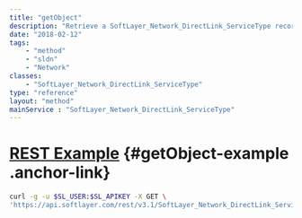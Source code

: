 ```yaml
---
title: "getObject"
description: "Retrieve a SoftLayer_Network_DirectLink_ServiceType record."
date: "2018-02-12"
tags:
    - "method"
    - "sldn"
    - "Network"
classes:
    - "SoftLayer_Network_DirectLink_ServiceType"
type: "reference"
layout: "method"
mainService : "SoftLayer_Network_DirectLink_ServiceType"
---
```


# [REST Example](#getObject-example) <a href="/article/rest/"><i class="fas fa-question"></i></a> {#getObject-example .anchor-link} 
```bash
curl -g -u $SL_USER:$SL_APIKEY -X GET \
'https://api.softlayer.com/rest/v3.1/SoftLayer_Network_DirectLink_ServiceType/{SoftLayer_Network_DirectLink_ServiceTypeID}/getObject'
```
